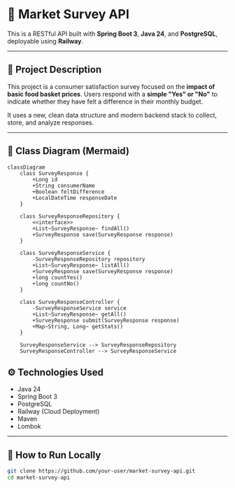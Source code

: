 # 🛒 Market Survey API

This is a RESTful API built with **Spring Boot 3**, **Java 24**, and **PostgreSQL**, deployable using **Railway**.

---

## 📌 Project Description

This project is a consumer satisfaction survey focused on the **impact of basic food basket prices**. Users respond with a **simple "Yes" or "No"** to indicate whether they have felt a difference in their monthly budget.

It uses a new, clean data structure and modern backend stack to collect, store, and analyze responses.

---
## 🧭 Class Diagram (Mermaid)

``` mermaid
classDiagram
    class SurveyResponse {
        +Long id
        +String consumerName
        +Boolean feltDifference
        +LocalDateTime responseDate
    }

    class SurveyResponseRepository {
        <<interface>>
        +List~SurveyResponse~ findAll()
        +SurveyResponse save(SurveyResponse response)
    }

    class SurveyResponseService {
        -SurveyResponseRepository repository
        +List~SurveyResponse~ listAll()
        +SurveyResponse save(SurveyResponse response)
        +long countYes()
        +long countNo()
    }

    class SurveyResponseController {
        -SurveyResponseService service
        +List~SurveyResponse~ getAll()
        +SurveyResponse submit(SurveyResponse response)
        +Map~String, Long~ getStats()
    }

    SurveyResponseService --> SurveyResponseRepository
    SurveyResponseController --> SurveyResponseService
```

## ⚙️ Technologies Used

- Java 24  
- Spring Boot 3  
- PostgreSQL  
- Railway (Cloud Deployment)  
- Maven  
- Lombok  

---

## 🚀 How to Run Locally

```bash
git clone https://github.com/your-user/market-survey-api.git
cd market-survey-api
